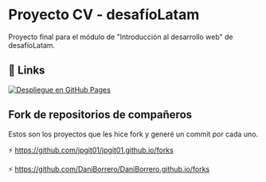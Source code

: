 
# Proyecto CV - desafíoLatam

Proyecto final para el módulo de "Introducción al desarrollo web" de desafíoLatam.



## 🔗 Links

[![Despliegue en GitHub Pages](https://img.shields.io/badge/Enlace_a_mi_proyecto-GitHub%20Pages-blue?style=for-the-badge&logo=github)](rockaranza.github.io)

## Fork de repositorios de compañeros
Estos son los proyectos que les hice fork y generé un commit por cada uno. 



⚡️ https://github.com/jpgit01/jpgit01.github.io/forks

⚡️ https://github.com/DaniBorrero/DaniBorrero.github.io/forks

